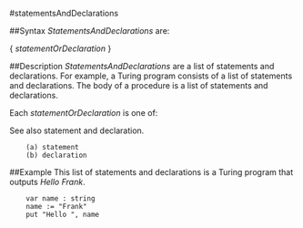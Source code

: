 
#statementsAndDeclarations

##Syntax
_StatementsAndDeclarations_ are:


{ _statementOrDeclaration_ }



##Description
_StatementsAndDeclarations_ are a list of statements and declarations. For example, a Turing program consists of a list of statements and declarations. The body of a procedure is a list of statements and declarations.

Each _statementOrDeclaration_ is one of:

See also statement and declaration.

        (a) statement
        (b) declaration
##Example
This list of statements and declarations is a Turing program that outputs _Hello Frank_.

        var name : string
        name := "Frank"
        put "Hello ", name

